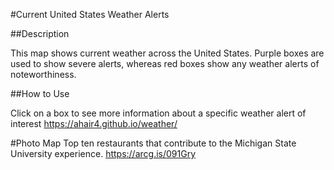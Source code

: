#Current United States Weather Alerts


##Description 

This map shows current weather across the United States. Purple boxes are used to show severe alerts, whereas red boxes show any weather alerts of noteworthiness. 


##How to Use

Click on a box to see more information about a specific weather alert of interest 
<https://ahair4.github.io/weather/>


#Photo Map
Top ten restaurants that contribute to the Michigan State University experience.
https://arcg.is/091Gry
